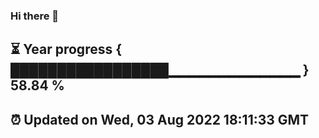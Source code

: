 ### Hi there 👋
⏳ Year progress { █████████████████▁▁▁▁▁▁▁▁▁▁▁▁▁ } 58.84 %
---
⏰ Updated on Wed, 03 Aug 2022 18:11:33 GMT
---
